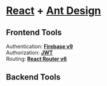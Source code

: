 # [React](https://reactjs.org/) + [Ant Design](https://ant.design/)

## Frontend Tools

Authentication: **[Firebase v9](https://firebase.google.com)**<br />
Authorization: **[JWT](https://jwt.io/)**<br />
Routing: **[React Router v6](https://reactrouter.com/)**<br />

## Backend Tools
